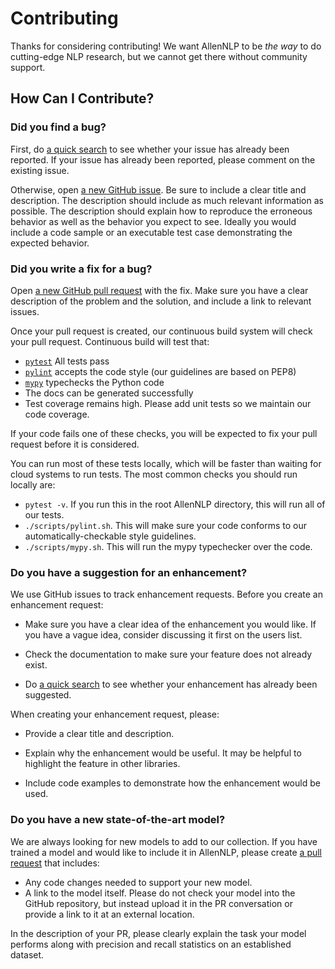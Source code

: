 # Contributing

Thanks for considering contributing!  We want AllenNLP to be *the way* to do cutting-edge NLP research, but we cannot
get there without community support.

## How Can I Contribute?

### Did you find a bug?

First, do [a quick search](https://github.com/allenai/allennlp/issues) to see whether your issue has already been reported.
If your issue has already been reported, please comment on the existing issue.

Otherwise, open [a new GitHub issue](https://github.com/allenai/allennlp/issues).  Be sure to include a clear title
and description.  The description should include as much relevant information as possible.  The description should
explain how to reproduce the erroneous behavior as well as the behavior you expect to see.  Ideally you would include a
code sample or an executable test case demonstrating the expected behavior.

### Did you write a fix for a bug?

Open [a new GitHub pull request](https://github.com/allenai/allennlp/pulls) with the fix.  Make sure you have a clear
description of the problem and the solution, and include a link to relevant issues.

Once your pull request is created, our continuous build system will check your pull request.  Continuous
build will test that:

* [`pytest`](https://docs.pytest.org/en/latest/) All tests pass
* [`pylint`](https://www.pylint.org/) accepts the code style (our guidelines are based on PEP8)
* [`mypy`](http://mypy-lang.org/) typechecks the Python code
* The docs can be generated successfully
* Test coverage remains high.  Please add unit tests so we maintain our code coverage.

If your code fails one of these checks, you will be expected to fix your pull request before it is considered.

You can run most of these tests locally, which will be faster than waiting for
cloud systems to run tests.  The most common checks you should run locally are:

* `pytest -v`.  If you run this in the root AllenNLP directory, this will run all of our tests.
* `./scripts/pylint.sh`.  This will make sure your code conforms to our automatically-checkable style guidelines.
* `./scripts/mypy.sh`.  This will run the mypy typechecker over the code.

### Do you have a suggestion for an enhancement?

We use GitHub issues to track enhancement requests.  Before you create an enhancement request:

* Make sure you have a clear idea of the enhancement you would like.  If you have a vague idea, consider discussing
it first on the users list.

* Check the documentation to make sure your feature does not already exist.

* Do [a quick search](https://github.com/allenai/allennlp/issues) to see whether your enhancement has already been suggested.

When creating your enhancement request, please:

* Provide a clear title and description.

* Explain why the enhancement would be useful.  It may be helpful to highlight the feature in other libraries.

* Include code examples to demonstrate how the enhancement would be used.

### Do you have a new state-of-the-art model?

We are always looking for new models to add to our collection.  If you have trained a model and would like to include it in 
AllenNLP, please create [a pull request](https://github.com/allenai/allennlp/pulls) that includes:

* Any code changes needed to support your new model.
* A link to the model itself.  Please do not check your model into the GitHub repository, but instead upload it in the 
PR conversation or provide a link to it at an external location.

In the description of your PR, please clearly explain the task your model performs along with precision and recall statistics 
on an established dataset.
